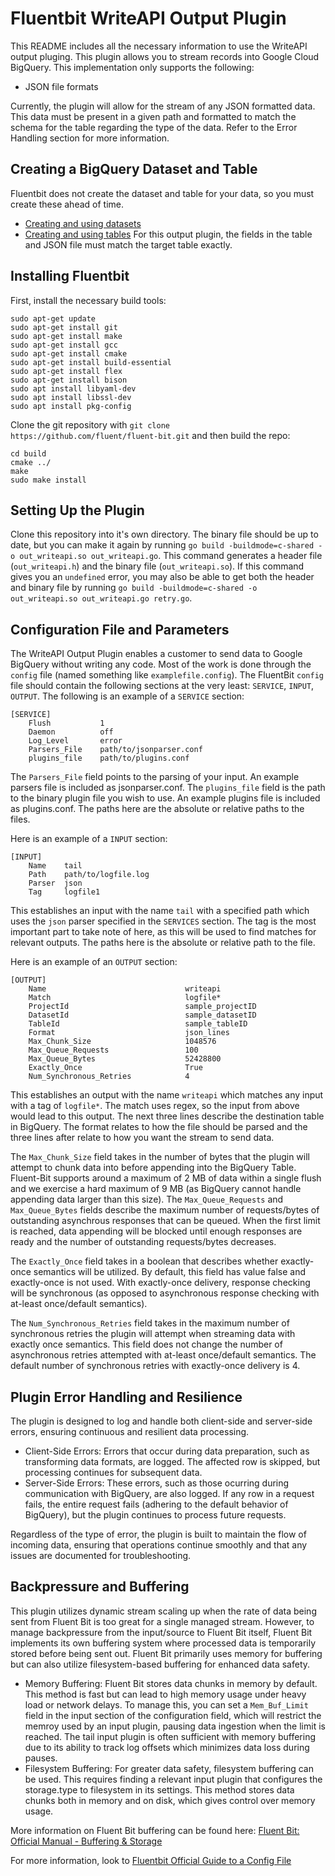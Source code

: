 # Fluentbit WriteAPI Output Plugin

This README includes all the necessary information to use the WriteAPI output pluging. This plugin allows you to stream records into Google Cloud BigQuery. This implementation only supports the following:
- JSON file formats

Currently, the plugin will allow for the stream of any JSON formatted data. This data must be present in a given path and formatted to match the schema for the table regarding the type of the data. Refer to the Error Handling section for more information.

## Creating a BigQuery Dataset and Table
Fluentbit does not create the dataset and table for your data, so you must create these ahead of time. 
- [Creating and using datasets](https://cloud.google.com/bigquery/docs/datasets)
- [Creating and using tables](https://cloud.google.com/bigquery/docs/tables)
For this output plugin, the fields in the table and JSON file must match the target table exactly.

## Installing Fluentbit
First, install the necessary build tools:
```
sudo apt-get update
sudo apt-get install git
sudo apt-get install make
sudo apt-get install gcc
sudo apt-get install cmake
sudo apt-get install build-essential
sudo apt-get install flex
sudo apt-get install bison
sudo apt install libyaml-dev
sudo apt install libssl-dev
sudo apt install pkg-config
```

Clone the git repository with `git clone  https://github.com/fluent/fluent-bit.git` and then build the repo:
```
cd build
cmake ../
make
sudo make install
```

## Setting Up the Plugin
Clone this repository into it's own directory. The binary file should be up to date, but you can make it again by running `go build -buildmode=c-shared -o out_writeapi.so out_writeapi.go`. This command generates a header file (`out_writeapi.h`) and the binary file (`out_writeapi.so`). If this command gives you an `undefined` error, you may also be able to get both the header and binary file by running `go build -buildmode=c-shared -o out_writeapi.so out_writeapi.go retry.go`.

## Configuration File and Parameters
The WriteAPI Output Plugin enables a customer to send data to Google BigQuery without writing any code. Most of the work is done through the `config` file (named something like `examplefile.config`). The FluentBit `config` file should contain the following sections at the very least: `SERVICE`, `INPUT`, `OUTPUT`. The following is an example of a `SERVICE` section:
```
[SERVICE]
    Flush           1
    Daemon          off
    Log_Level       error
    Parsers_File    path/to/jsonparser.conf
    plugins_file    path/to/plugins.conf
```
The `Parsers_File` field points to the parsing of your input. An example parsers file is included as jsonparser.conf. The `plugins_file` field is the path to the binary plugin file you wish to use. An example plugins file is included as plugins.conf. The paths here are the absolute or relative paths to the files.

Here is an example of a `INPUT` section:
```
[INPUT]
    Name    tail
    Path    path/to/logfile.log
    Parser  json
    Tag     logfile1
```
This establishes an input with the name `tail` with a specified path which uses the `json` parser specified in the `SERVICES` section. The tag is the most important part to take note of here, as this will be used to find matches for relevant outputs. The paths here is the absolute or relative path to the file. 

Here is an example of an `OUTPUT` section:
```
[OUTPUT]
    Name                               writeapi
    Match                              logfile*
    ProjectId                          sample_projectID
    DatasetId                          sample_datasetID
    TableId                            sample_tableID
    Format                             json_lines
    Max_Chunk_Size                     1048576
    Max_Queue_Requests                 100
    Max_Queue_Bytes                    52428800
    Exactly_Once                       True
    Num_Synchronous_Retries            4
```
This establishes an output with the name `writeapi` which matches any input with a tag of `logfile*`. The match uses regex, so the input from above would lead to this output. The next three lines describe the destination table in BigQuery. The format relates to how the file should be parsed and the three lines after relate to how you want the stream to send data.

The `Max_Chunk_Size` field takes in the number of bytes that the plugin will attempt to chunk data into before appending into the BigQuery Table. Fluent-Bit supports around a maximum of 2 MB of data within a single flush and we exercise a hard maximum of 9 MB (as BigQuery cannot handle appending data larger than this size). The `Max_Queue_Requests` and `Max_Queue_Bytes` fields describe the maximum number of requests/bytes of outstanding asynchrous responses that can be queued. When the first limit is reached, data appending will be blocked until enough responses are ready and the number of outstanding requests/bytes decreases. 

The `Exactly_Once` field takes in a boolean that describes whether exactly-once semantics will be utilized. By default, this field has value false and exactly-once is not used. With exactly-once delivery, response checking will be synchronous (as opposed to asynchronous response checking with at-least once/default semantics).

The `Num_Synchronous_Retries` field takes in the maximum number of synchronous retries the plugin will attempt when streaming data with exactly once semantics. This field does not change the number of asynchronous retries attempted with at-least once/default semantics. The default number of synchronous retries with exactly-once delivery is 4.

## Plugin Error Handling and Resilience
The plugin is designed to log and handle both client-side and server-side errors, ensuring continuous and resilient data processing.

 - Client-Side Errors: Errors that occur during data preparation, such as transforming data formats, are logged. The affected row is skipped, but processing continues for subsequent data.
 - Server-Side Errors: These errors, such as those ocurring during communication with BigQuery, are also logged. If any row in a request fails, the entire request fails (adhering to the default behavior of BigQuery), but the plugin continues to process future requests.

Regardless of the type of error, the plugin is built to maintain the flow of incoming data, ensuring that operations continue smoothly and that any issues are documented for troubleshooting.

## Backpressure and Buffering
This plugin utilizes dynamic stream scaling up when the rate of data being sent from Fluent Bit is too great for a single managed stream. However, to manage backpressure from the input/source to Fluent Bit itself, Fluent Bit implements its own buffering system where processed data is temporarily stored before being sent out. Fluent Bit primarily uses memory for buffering but can also utilize filesystem-based buffering for enhanced data safety.

- Memory Buffering: Fluent Bit stores data chunks in memory by default. This method is fast but can lead to high memory usage under heavy load or network delays. To manage this, you can set a `Mem_Buf_Limit` field in the input section of the configuration field, which will restrict the memroy used by an input plugin, pausing data ingestion when the limit is reached. The tail input plugin is often sufficient with memory buffering due to its ability to track log offsets which minimizes data loss during pauses.
- Filesystem Buffering: For greater data safety, filesystem buffering can be used. This requires finding a relevant input plugin that configures the storage.type to filesystem in its settings. This method stores data chunks both in memory and on disk, which gives control over memory usage.

More information on Fluent Bit buffering can be found here: [Fluent Bit: Official Manual - Buffering & Storage](https://docs.fluentbit.io/manual/administration/buffering-and-storage)

For more information, look to [Fluentbit Official Guide to a Config File](https://docs.fluentbit.io/manual/administration/configuring-fluent-bit/classic-mode/configuration-file)

